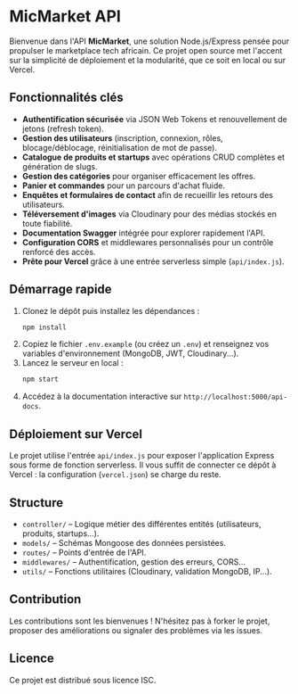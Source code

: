 # MicMarket API

Bienvenue dans l'API **MicMarket**, une solution Node.js/Express pensée pour propulser le marketplace tech africain. Ce projet open source met l'accent sur la simplicité de déploiement et la modularité, que ce soit en local ou sur Vercel.

## Fonctionnalités clés

- **Authentification sécurisée** via JSON Web Tokens et renouvellement de jetons (refresh token).
- **Gestion des utilisateurs** (inscription, connexion, rôles, blocage/déblocage, réinitialisation de mot de passe).
- **Catalogue de produits et startups** avec opérations CRUD complètes et génération de slugs.
- **Gestion des catégories** pour organiser efficacement les offres.
- **Panier et commandes** pour un parcours d'achat fluide.
- **Enquêtes et formulaires de contact** afin de recueillir les retours des utilisateurs.
- **Téléversement d'images** via Cloudinary pour des médias stockés en toute fiabilité.
- **Documentation Swagger** intégrée pour explorer rapidement l'API.
- **Configuration CORS** et middlewares personnalisés pour un contrôle renforcé des accès.
- **Prête pour Vercel** grâce à une entrée serverless simple (`api/index.js`).

## Démarrage rapide

1. Clonez le dépôt puis installez les dépendances :
   ```bash
   npm install
   ```
2. Copiez le fichier `.env.example` (ou créez un `.env`) et renseignez vos variables d'environnement (MongoDB, JWT, Cloudinary...).
3. Lancez le serveur en local :
   ```bash
   npm start
   ```
4. Accédez à la documentation interactive sur `http://localhost:5000/api-docs`.

## Déploiement sur Vercel

Le projet utilise l'entrée `api/index.js` pour exposer l'application Express sous forme de fonction serverless. Il vous suffit de connecter ce dépôt à Vercel : la configuration (`vercel.json`) se charge du reste.

## Structure

- `controller/` – Logique métier des différentes entités (utilisateurs, produits, startups...).
- `models/` – Schémas Mongoose des données persistées.
- `routes/` – Points d'entrée de l'API.
- `middlewares/` – Authentification, gestion des erreurs, CORS...
- `utils/` – Fonctions utilitaires (Cloudinary, validation MongoDB, IP...).

## Contribution

Les contributions sont les bienvenues ! N'hésitez pas à forker le projet, proposer des améliorations ou signaler des problèmes via les issues.

## Licence

Ce projet est distribué sous licence ISC.
